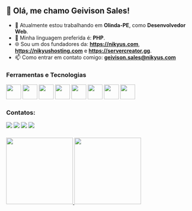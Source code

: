 ## 👋 Olá, me chamo Geivison Sales!

- 🔭 Atualmente estou trabalhando em **Olinda-PE**, como **Desenvolvedor Web**.
- 💖 Minha linguagem preferida é: **PHP**.
- 🌐 Sou um dos fundadores da: **https://nikyus.com**, **https://nikyushosting.com** e **https://servercreator.gg**.
- 📫 Como entrar em contato comigo: **geivison.sales@nikyus.com**

### Ferramentas e Tecnologias
<div>
<img src="https://cdn.jsdelivr.net/gh/devicons/devicon/icons/git/git-original.svg" width="40" height="40"/>
<img src="https://cdn.jsdelivr.net/gh/devicons/devicon/icons/php/php-original.svg" width="40" height="40"/>
<img src="https://cdn.jsdelivr.net/gh/devicons/devicon/icons/mysql/mysql-original.svg" width="40" height="40"/>
<img src="https://cdn.jsdelivr.net/gh/devicons/devicon/icons/javascript/javascript-original.svg" width="40" height="40"/>
<img src="https://cdn.jsdelivr.net/gh/devicons/devicon/icons/html5/html5-original.svg" width="40" height="40"/>
<img src="https://cdn.jsdelivr.net/gh/devicons/devicon/icons/css3/css3-original.svg" width="40" height="40"/>
<img src="https://cdn.jsdelivr.net/gh/devicons/devicon/icons/bootstrap/bootstrap-original.svg" width="40" height="40"/>
<img src="https://cdn.jsdelivr.net/gh/devicons/devicon/icons/csharp/csharp-original.svg" width="40" height="40"/>
</div>

### Contatos:
<div>
<a href="https://www.youtube.com/channel/UCCeH8IeVzfGWg2CfPrtL_jg" target="_blank"><img src="https://img.shields.io/badge/YouTube-FF0000?style=for-the-badge&logo=youtube&logoColor=white" target="_blank"></a>
<a href="https://www.instagram.com/geiivison_sallys/" target="_blank"><img src="https://img.shields.io/badge/-Instagram-%23E4405F?style=for-the-badge&logo=instagram&logoColor=white" target="_blank"></a>
<a href = "mailto:geivison.sales@nikyus.com"><img src="https://img.shields.io/badge/Gmail-D14836?style=for-the-badge&logo=gmail&logoColor=white" target="_blank"></a>
<a href="https://www.linkedin.com/in/geivisonsales" target="_blank"><img src="https://img.shields.io/badge/-LinkedIn-%230077B5?style=for-the-badge&logo=linkedin&logoColor=white" target="_blank"></a>   
</div>

###
###
###
<div>
<a href="https://github.com/GeivisonSales">
<img height="180em" src="https://github-readme-stats.vercel.app/api/top-langs/?username=GeivisonSales&layout=compact&langs_count=7&theme=dracula"/>
<img height="180em" src="https://github-readme-stats.vercel.app/api?username=GeivisonSales&show_icons=true&theme=dracula&include_all_commits=true&count_private=true"/>
</div>
          
